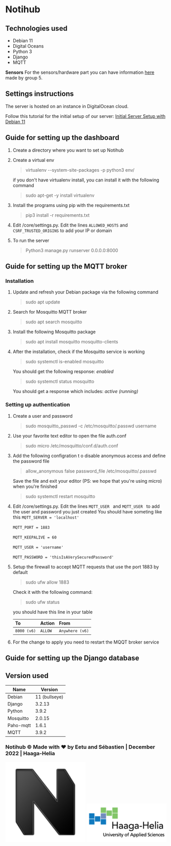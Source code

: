 # Notihub


## Technologies used

- Debian 11
- Digital Oceans
- Python 3
- Django
- MQTT

**Sensors**
For the sensors/hardware part you can have information [here](https://notihub5.wordpress.com/) made by group 5.



## Settings instructions
The server is hosted on an instance in DigitalOcean cloud. 

Follow this tutorial for the initial setup of our server: [Initial Server Setup with Debian 11](https://www.digitalocean.com/community/tutorials/initial-server-setup-with-debian-11)


## Guide for setting up the dashboard
1. Create a directory where you want to set up Notihub
2. Create a virtual env 
    >virtualenv --system-site-packages -p python3 env/

    if you don't have virtualenv install, you can install it with the following command 

    >sudo apt-get -y install virtualenv
3. Install the programs using pip with the requirements.txt
    >pip3 install -r requirements.txt
4. Edit /core/settings.py. Edit the lines `ALLOWED_HOSTS` and `CSRF_TRUSTED_ORIGINS` to add your IP or domain
5. To run the server
    >Python3 manage.py runserver 0.0.0.0:8000

## Guide for setting up the MQTT broker
### Installation
1. Update and refresh your Debian package via the following command
    >sudo apt update
2. Search for Mosquitto MQTT broker
    >sudo apt search mosquitto
3. Install the following Mosquitto package
    >sudo apt install mosquitto mosquitto-clients
4. After the installation, check if the Mosquitto service is working
    >sudo systemctl is-enabled mosquitto

    You should get the following response: _enabled_
    >sudo systemctl status mosquitto

    You should get a response which includes: _active (running)_
### Setting up authentication
1. Create a user and password
    >sudo mosquitto_passwd -c /etc/mosquitto/.passwd username
2. Use your favorite text editor to open the file auth.conf
    >sudo micro /etc/mosquitto/conf.d/auth.conf
3. Add the following configration t o disable anonymous access and define the password file
    >allow_anonymous false
    password_file /etc/mosquitto/.passwd
    
    Save  the file and exit your editor (PS: we hope that you're using micro) when you're finished
    >sudo systemctl restart mosquitto
4. Edit /core/settings.py. Edit the lines `MQTT_USER ` and `MQTT_USER ` to add the user and password you just created
You should have someting like this
    `MQTT_SERVER = 'localhost'`

    `MQTT_PORT = 1883`

    `MQTT_KEEPALIVE = 60`

    `MQTT_USER = 'username'`

    `MQTT_PASSWORD = 'thisIsAVerySecuredPassword'`
5. Setup the firewall to accept MQTT requests that use the port 1883 by default
    >sudo ufw allow 1883

    Check it with the following command:
    >sudo ufw status

    you should have this line in your table

    
    | To | Action | From |
    | ----------- | ----------- | ----------- |
    |`8000 (v6)` | `ALLOW`      | `Anywhere (v6)` 

6. For the change to apply you need to restart the MQQT broker service

## Guide for setting up the Django database


## Version used

| Name | Version |
| ----------- | ----------- |
| Debian | 11 (bullseye) |
| Django | 3.2.13 |
| Python | 3.9.2 |
| Mosquitto | 2.0.15|
| Paho-mqtt | 1.6.1 |
| MQTT | 3.9.2 |


### Notihub © Made with ❤️ by Eetu and Sébastien | December 2022 | Haaga-Helia

![Logo Notihub](./docs/Notihub_logo.png "Notihub logo")
![Logo Haaga-Helia](./docs/HH_logo.png "Haaga-Helia logo")
 